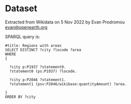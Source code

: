 # Dataset

Extracted from Wikidata on 5 Nov 2022 by Evan Prodromou <evan@openearth.org>

SPARQL query is:

```
#title: Regions with areas
SELECT DISTINCT ?city ?locode ?area
WHERE
{

  ?city p:P1937 ?statement0.
  ?statement0 (ps:P1937) ?locode.

  ?city p:P2046 ?statement1.
  ?statement1 (psv:P2046/wikibase:quantityAmount) ?area.

}
ORDER BY ?city
```